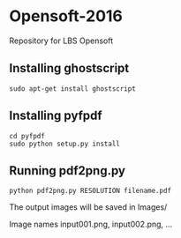 # Opensoft-2016
Repository for LBS Opensoft

## Installing ghostscript
```shell
sudo apt-get install ghostscript
```

## Installing pyfpdf
```shell
cd pyfpdf
sudo python setup.py install
```

## Running pdf2png.py
```shell
python pdf2png.py RESOLUTION filename.pdf
```
The output images will be saved in Images/

Image names input001.png, input002.png, ...



